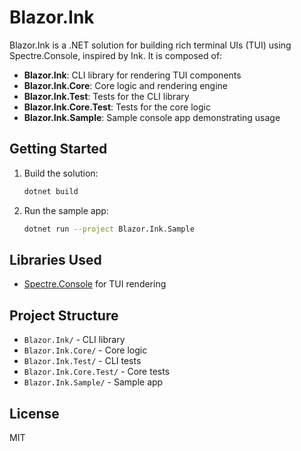 # Blazor.Ink

Blazor.Ink is a .NET solution for building rich terminal UIs (TUI) using Spectre.Console, inspired by Ink. It is composed of:

- **Blazor.Ink**: CLI library for rendering TUI components
- **Blazor.Ink.Core**: Core logic and rendering engine
- **Blazor.Ink.Test**: Tests for the CLI library
- **Blazor.Ink.Core.Test**: Tests for the core logic
- **Blazor.Ink.Sample**: Sample console app demonstrating usage

## Getting Started

1. Build the solution:
   ```bash
   dotnet build
   ```
2. Run the sample app:
   ```bash
   dotnet run --project Blazor.Ink.Sample
   ```

## Libraries Used
- [Spectre.Console](https://spectreconsole.net/) for TUI rendering

## Project Structure
- `Blazor.Ink/` - CLI library
- `Blazor.Ink.Core/` - Core logic
- `Blazor.Ink.Test/` - CLI tests
- `Blazor.Ink.Core.Test/` - Core tests
- `Blazor.Ink.Sample/` - Sample app

## License
MIT
